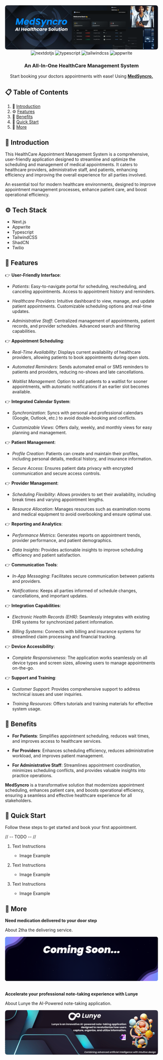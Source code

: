 <div align="center">
  <br />
    <a href="https://youtu.be/lEflo_sc82g?feature=shared" target="_blank">
      <img src="/public/assets/images/banner.png" alt="Project Banner">
    </a>
  <br />

  <div>
    <img src="https://img.shields.io/badge/-Next_JS-black?style=for-the-badge&logoColor=white&logo=nextdotjs&color=000000" alt="nextdotjs" />
    <img src="https://img.shields.io/badge/-TypeScript-black?style=for-the-badge&logoColor=white&logo=typescript&color=3178C6" alt="typescript" />
    <img src="https://img.shields.io/badge/-Tailwind_CSS-black?style=for-the-badge&logoColor=white&logo=tailwindcss&color=06B6D4" alt="tailwindcss" />
    <img src="https://img.shields.io/badge/-Appwrite-black?style=for-the-badge&logoColor=white&logo=appwrite&color=FD366E" alt="appwrite" />
  </div>

  <h3 align="center">An All-In-One HealthCare Management System</h3>

   <div align="center">
     Start booking your doctors appointments with ease! Using <a href="https://www.medsyncro.vercel.ccom" target="_blank"><b> MedSyncro.</b></a>
    </div>
</div>

## 📋 <a name="table">Table of Contents</a>

1. 🤖 [Introduction](#introduction)
2. ⚙️ [Features](#features)
3. 🔋  [Benefits](#benefits)
4. 🤸 [Quick Start](#quick-start)
5. 🚀 [More](#more)


## <a name="introduction">🤖 Introduction</a>

This HealthCare Appointment Management System is a comprehensive, user-friendly application designed to streamline and optimize the scheduling and management of medical appointments. It caters to healthcare providers, administrative staff, and patients, enhancing efficiency and improving the overall experience for all parties involved. 

An essential tool for modern healthcare environments, designed to improve appointment management processes, enhance patient care, and boost operational efficiency.

<!-- <a href="https://discord.com/invite/n6EdbFJ" target="_blank"><img src="https://github.com/sujatagunale/EasyRead/assets/151519281/618f4872-1e10-42da-8213-1d69e486d02e" /></a> -->

## <a name="tech-stack">⚙️ Tech Stack</a>

- Next.js
- Appwrite
- Typescript
- TailwindCSS
- ShadCN
- Twilio

## <a name="features">🔋 Features</a>

👉 **User-Friendly Interface**: 
- *Patients*: Easy-to-navigate portal for scheduling, rescheduling, and canceling appointments. Access to appointment history and reminders.

- *Healthcare Providers*: Intuitive dashboard to view, manage, and update patient appointments. Customizable scheduling options and real-time updates.

- *Administrative Staff*: Centralized management of appointments, patient records, and provider schedules. Advanced search and filtering capabilities.

👉 **Appointment Scheduling**: 
- *Real-Time Availability*: Displays current availability of healthcare providers, allowing patients to book appointments during open slots.

- *Automated Reminders*: Sends automated email or SMS reminders to patients and providers, reducing no-shows and late cancellations.

- *Waitlist Management*: Option to add patients to a waitlist for sooner appointments, with automatic notifications if an earlier slot becomes available.

👉 **Integrated Calendar System**: 
- *Synchronization*: Syncs with personal and professional calendars (Google, Outlook, etc.) to avoid double-booking and conflicts.
  
- *Customizable Views*: Offers daily, weekly, and monthly views for easy planning and management. 


👉 **Patient Management**: 
- *Profile Creation*: Patients can create and maintain their profiles, including personal details, medical history, and insurance information.

- *Secure Access*: Ensures patient data privacy with encrypted communication and secure access controls.

👉 **Provider Management**: 
- *Scheduling Flexibility*: Allows providers to set their availability, including break times and varying appointment lengths.

- *Resource Allocation*: Manages resources such as examination rooms and medical equipment to avoid overbooking and ensure optimal use.

👉 **Reporting and Analytics**: 
- *Performance Metrics*: Generates reports on appointment trends, provider performance, and patient demographics.

- *Data Insights*: Provides actionable insights to improve scheduling efficiency and patient satisfaction.


👉 **Communication Tools**: 
- *In-App Messaging*: Facilitates secure communication between patients and providers.

- *Notifications*: Keeps all parties informed of schedule changes, cancellations, and important updates.

👉 **Integration Capabilities**: 
- *Electronic Health Records (EHR)*: Seamlessly integrates with existing EHR systems for synchronized patient information.

- *Billing Systems*: Connects with billing and insurance systems for streamlined claim processing and financial tracking.

👉 **Device Accessibility**: 
- *Complete Responsiveness*: The application works seamlessly on all device types and screen sizes, allowing users to manage appointments on-the-go.

👉 **Support and Training**: 
- *Customer Support*: Provides comprehensive support to address technical issues and user inquiries.

- *Training Resources*: Offers tutorials and training materials for effective system usage.

## <a name="benefits">🔋 Benefits</a>

- **For Patients**: Simplifies appointment scheduling, reduces wait times, and improves access to healthcare services.

- **For Providers**: Enhances scheduling efficiency, reduces administrative workload, and improves patient management.

- **For Administrative Staff**: Streamlines appointment coordination, minimizes scheduling conflicts, and provides valuable insights into practice operations.

**MedSyncro** is a transformative solution that modernizes appointment scheduling, enhances patient care, and boosts operational efficiency, ensuring a seamless and effective healthcare experience for all stakeholders.

## <a name="quick-start">🤸 Quick Start</a>

Follow these steps to get started and book your first appointment.

// -- TODO -- //

1. Text Instructions
    - Image Example

2. Text Instructions
    - Image Example

3. Text Instructions
    - Image Example


## <a name="more">🚀 More</a>

**Need medication delivered to your door step**

About 2tha the delivering service.

<a href="https://2tha.vercel.com" target="_blank">
<img src="/public/assets/images/banner1.png" alt="Project Banner">
</a>

<br />
<br />

**Accelerate your professional note-taking experience with Lunye**

About Lunye the AI-Powered note-taking application.

<a href="https://www.lunye.vercel.com" target="_blank">
<img src="/public/assets/images/banner2.png" alt="Project Banner">
</a>

#